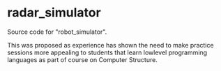 radar_simulator
===============

Source code for "robot_simulator".

This was proposed as experience has shown the need to make practice sessions more appealing to students that learn low­level programming languages as part of course on Computer Structure.
